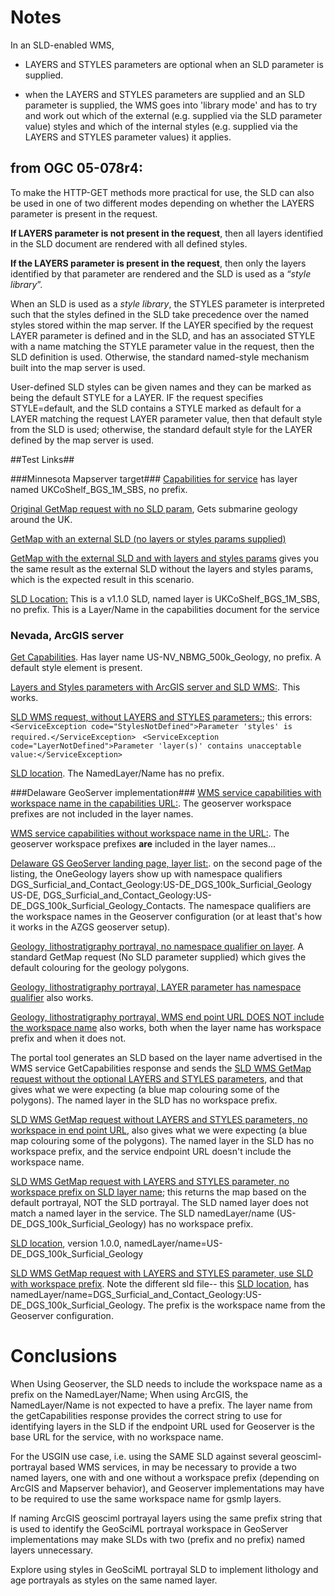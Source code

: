 # Notes #
In an SLD-enabled WMS, 

 - LAYERS and STYLES parameters are optional when an SLD parameter is supplied.

 - when the LAYERS and STYLES parameters are supplied and an SLD parameter is supplied, the WMS goes into 'library mode' and has to try and work out which of the external (e.g. supplied via the SLD parameter value) styles and which of the internal styles (e.g. supplied via the LAYERS and STYLES parameter values) it applies.
##  from OGC 05-078r4: ##
To make the HTTP-GET methods more practical for use, the SLD can also be used in
one of two different modes depending on whether the LAYERS parameter is present in
the request.

**If LAYERS parameter is not present in the request**, then all layers identified in the SLD document are
rendered with all defined styles.

**If the LAYERS parameter is present in the request**, then only the layers identified by that parameter are
rendered and the SLD is used as a “*style library*”.

When an SLD is used as a *style library*, the STYLES parameter is interpreted such that the styles defined in the SLD take precedence over the named styles stored within the map server. If the LAYER specified by the request LAYER parameter is defined and in the SLD, and has an associated STYLE with a name matching the STYLE parameter value in the request, then the SLD definition is used. Otherwise, the standard named-style mechanism built into the map server is used.

User-defined SLD styles can be given names and they can be marked as being the default STYLE for a LAYER.
IF the request specifies STYLE=default, and the SLD contains a STYLE marked as default for a LAYER matching the request LAYER parameter value, then that default style from the SLD is used; otherwise, the standard default style for the LAYER defined by the map server is used.

##Test Links##

###Minnesota Mapserver target###
[Capabilities for service](http://ogc.bgs.ac.uk/cgi-bin/BGS_Bedrock_and_Superficial_Geology/wms?REQUEST=GetCapabilities&SERVICE=WMS&VERSION=1.3.0) has layer named UKCoShelf\_BGS\_1M\_SBS, no prefix.

[Original GetMap request with no SLD param](http://ogc.bgs.ac.uk/cgi-bin/BGS_Bedrock_and_Superficial_Geology/wms?REQUEST=GetMap&SERVICE=WMS&VERSION=1.3.0&FORMAT=image/png&BGCOLOR=0xFFFFFF&TRANSPARENT=TRUE&CRS=EPSG:4326&BBOX=49.0,-10.5,61.9,3.2&WIDTH=900&HEIGHT=881&LAYERS=UKCoShelf_BGS_1M_SBS&STYLES=default&), Gets submarine geology around the UK.

[GetMap with an external SLD (no layers or styles params supplied)](http://ogc.bgs.ac.uk/cgi-bin/BGS_Bedrock_and_Superficial_Geology/wms?REQUEST=GetMap&SERVICE=WMS&VERSION=1.3.0&FORMAT=image/png&BGCOLOR=0xFFFFFF&TRANSPARENT=TRUE&CRS=EPSG:4326&BBOX=49.0,-10.5,61.9,3.2&WIDTH=900&HEIGHT=881&SLD=http%3A%2F%2Fogc.bgs.ac.uk%2Fsld%2FUKCoShelf_BGS_1M_SBS-original-mod3a.sld)

[GetMap with the external SLD and with layers and styles params](http://ogc.bgs.ac.uk/cgi-bin/BGS_Bedrock_and_Superficial_Geology/wms?REQUEST=GetMap&SERVICE=WMS&VERSION=1.3.0&FORMAT=image/png&BGCOLOR=0xFFFFFF&TRANSPARENT=TRUE&CRS=EPSG:4326&BBOX=49.0,-10.5,61.9,3.2&WIDTH=900&HEIGHT=881&SLD=http%3A%2F%2Fogc.bgs.ac.uk%2Fsld%2FUKCoShelf_BGS_1M_SBS-original-mod3a.sld&LAYERS=UKCoShelf_BGS_1M_SBS&STYLES=default&) gives you the same result as the external SLD without the layers and styles params, which is the expected result in this scenario.

[SLD Location:](http://ogc.bgs.ac.uk/sld/UKCoShelf_BGS_1M_SBS-original-mod3a.sld) This is a v1.1.0 SLD, named layer is UKCoShelf\_BGS\_1M\_SBS, no prefix.
This is a Layer/Name in the capabilities document for the service

### Nevada, ArcGIS server ###

[Get Capabilities](http://gisweb.unr.edu/arcgis/services/OneGeology/NBMG_Geology/MapServer/WMSServer?SERVICE=WMS&VERSION=1.3.0&REQUEST=GetCapabilities). Has layer name US-NV\_NBMG\_500k\_Geology, no prefix. A default style element is present.

[Layers and Styles parameters with ArcGIS server and SLD WMS:](http://gisweb.unr.edu/arcgis/services/OneGeology/NBMG_Geology/MapServer/WMSServer?SERVICE=WMS&VERSION=1.3.0&REQUEST=GetMap&BBOX=39.7,-116.2,41,-114.6&CRS=EPSG:4326&WIDTH=925&HEIGHT=802&LAYERS=US-NV_NBMG_500k_Geology&STYLES=&FORMAT=image/jpeg&DPI=96&MAP_RESOLUTION=96&FORMAT_OPTIONS=dpi:96&SLD=http%3A%2F%2Fogc.bgs.ac.uk%2Fsld%2Fnevada-example.sld&). This works.


[ SLD WMS request, without LAYERS and STYLES parameters:](http://gisweb.unr.edu/arcgis/services/OneGeology/NBMG_Geology/MapServer/WMSServer?SERVICE=WMS&VERSION=1.3.0&REQUEST=GetMap&BBOX=39.66370840865538128,-116.13087390374420238,40.95995233180237705,-114.63744574291149547&CRS=EPSG:4326&WIDTH=925&HEIGHT=802&FORMAT=image/jpeg&DPI=96&MAP_RESOLUTION=96&FORMAT_OPTIONS=dpi:96&SLD=http%3A%2F%2Fogc.bgs.ac.uk%2Fsld%2Fnevada-example.sld&); this errors:
`<ServiceException code="StylesNotDefined">Parameter 'styles' is required.</ServiceException>
`
`<ServiceException code="LayerNotDefined">Parameter 'layer(s)' contains unacceptable value:</ServiceException>
`

[SLD location](http://ogc.bgs.ac.uk/sld/nevada-example.sld). The NamedLayer/Name has no prefix.

###Delaware GeoServer implementation###
[WMS service capabilities with workspace name in the capabilities URL:](http://maps.dgs.udel.edu/geoserver/DGS_Surficial_and_Contact_Geology/wms?service=WMS&version=1.3.0&request=GetCapabilities).  The geoserver workspace prefixes are not included in the layer names.

[WMS service capabilities without workspace name in the URL:](http://maps.dgs.udel.edu/geoserver/wms?service=WMS&version=1.3.0&request=GetCapabilities). The geoserver workspace prefixes **are** included in the layer names...

[Delaware GS GeoServer landing page, layer list:](http://maps.dgs.udel.edu/geoserver/web/;jsessionid=14593A27F8946A750C80073FD1096CFD?wicket:bookmarkablePage=:org.geoserver.web.demo.MapPreviewPage). on the second page of the listing, the OneGeology layers show up with namespace qualifiers DGS\_Surficial\_and\_Contact_Geology:US-DE\_DGS\_100k\_Surficial\_Geology	US-DE,  DGS\_Surficial\_and\_Contact\_Geology:US-DE\_DGS\_100k\_Surficial\_Geology\_Contacts. The namespace qualifiers are the workspace names in the Geoserver configuration (or at least that's how it works in the AZGS geoserver setup).

[Geology, lithostratigraphy portrayal, no namespace qualifier on layer](http://maps.dgs.udel.edu/geoserver/DGS_Surficial_and_Contact_Geology/wms?service=WMS&TRANSPARENT=TRUE&version=1.3.0&request=GetMap&EXCEPTIONS=INIMAGE&FORMAT=image/png&CRS=EPSG%3A4326&BBOX=39.5,-75.8,39.85,-75.4&WIDTH=900&HEIGHT=1000&LAYERS=US-DE_DGS_100k_Surficial_Geology&STYLES=&).  A standard GetMap request (No SLD parameter supplied) which gives the default colouring for the geology polygons.

[Geology, lithostratigraphy portrayal, LAYER parameter has namespace qualifier](http://maps.dgs.udel.edu/geoserver/DGS_Surficial_and_Contact_Geology/wms?service=WMS&TRANSPARENT=TRUE&version=1.3.0&request=GetMap&EXCEPTIONS=INIMAGE&FORMAT=image/png&CRS=EPSG%3A4326&BBOX=39.5,-75.8,39.85,-75.4&WIDTH=900&HEIGHT=1000&LAYERS=DGS_Surficial_and_Contact_Geology:US-DE_DGS_100k_Surficial_Geology&STYLES=&) also works.


[Geology, lithostratigraphy portrayal, WMS end point URL DOES NOT include the workspace name](http://maps.dgs.udel.edu/geoserver/wms?service=WMS&TRANSPARENT=TRUE&version=1.3.0&request=GetMap&EXCEPTIONS=INIMAGE&FORMAT=image/png&CRS=EPSG%3A4326&BBOX=39.5,-75.8,39.85,-75.4&WIDTH=900&HEIGHT=1000&LAYERS=US-DE_DGS_100k_Surficial_Geology&STYLES=&) also works, both when the layer name has workspace prefix and when it does not.

The portal tool generates an SLD based on the layer name advertised in the WMS service GetCapabilities response and sends the [SLD WMS GetMap request without the optional LAYERS and STYLES parameters](http://maps.dgs.udel.edu/geoserver/DGS_Surficial_and_Contact_Geology/wms?service=WMS&TRANSPARENT=TRUE&version=1.3.0&request=GetMap&EXCEPTIONS=INIMAGE&FORMAT=image/png&CRS=EPSG%3A4326&BBOX=39.5,-75.8,39.85,-75.4&WIDTH=900&HEIGHT=1000&SLD=http%3A%2F%2Fogc.bgs.ac.uk%2Fsld%2Fgeoserver-style-test-no-named-style.sld&), and that gives what we were expecting (a blue map colouring some of the polygons). The named layer in the SLD has no workspace prefix.

[SLD WMS GetMap request without LAYERS and STYLES parameters, no workspace in end point URL](http://maps.dgs.udel.edu/geoserver/wms?service=WMS&TRANSPARENT=TRUE&version=1.3.0&request=GetMap&EXCEPTIONS=INIMAGE&FORMAT=image/png&CRS=EPSG%3A4326&BBOX=39.5,-75.8,39.85,-75.4&WIDTH=900&HEIGHT=1000&SLD=http%3A%2F%2Fogc.bgs.ac.uk%2Fsld%2Fgeoserver-style-test-no-named-style.sld&), also gives what we were expecting (a blue map colouring some of the polygons). The named layer in the SLD has no workspace prefix, and the service endpoint URL doesn't include the workspace name.


[SLD WMS GetMap request with LAYERS and STYLES parameter, no workspace prefix on SLD layer name](http://maps.dgs.udel.edu/geoserver/DGS_Surficial_and_Contact_Geology/wms?service=WMS&TRANSPARENT=TRUE&version=1.3.0&request=GetMap&EXCEPTIONS=INIMAGE&FORMAT=image/png&CRS=EPSG%3A4326&BBOX=39.5,-75.8,39.85,-75.4&WIDTH=900&HEIGHT=1000&SLD=http%3A%2F%2Fogc.bgs.ac.uk%2Fsld%2Fgeoserver-style-test-no-named-style.sld&LAYERS=US-DE_DGS_100k_Surficial_Geology&STYLES=&); this returns the map based on the default portrayal, NOT the SLD portrayal. The SLD named layer does not match a named layer in the service.  The SLD namedLayer/name (US-DE\_DGS\_100k\_Surficial_Geology) has no workspace prefix.

[SLD location](http://ogc.bgs.ac.uk/sld/geoserver-style-test-no-named-style.sld), version 1.0.0, namedLayer/name=US-DE\_DGS\_100k\_Surficial\_Geology

[SLD WMS GetMap request with LAYERS and STYLES parameter, use SLD with workspace prefix](http://maps.dgs.udel.edu/geoserver/DGS_Surficial_and_Contact_Geology/wms?service=WMS&TRANSPARENT=TRUE&version=1.3.0&request=GetMap&EXCEPTIONS=INIMAGE&FORMAT=image/png&CRS=EPSG%3A4326&BBOX=39.5,-75.8,39.85,-75.4&WIDTH=900&HEIGHT=1000&SLD=http%3A%2F%2Fogc.bgs.ac.uk%2Fsld%2Fgeoserver-style-test-no-named-style1.sld&layers=US-DE_DGS_100k_Surficial_Geology&). Note the different sld file-- this [SLD location](http://ogc.bgs.ac.uk/sld/geoserver-style-test-no-named-style1.sld), has namedLayer/name=DGS\_Surficial\_and\_Contact\_Geology:US-DE\_DGS\_100k\_Surficial\_Geology. The prefix is the workspace name from the Geoserver configuration.

# Conclusions #

When Using Geoserver, the SLD needs to include the workspace name as a prefix on the NamedLayer/Name; When using ArcGIS, the NamedLayer/Name is not expected to have a prefix.  The layer name from the getCapabilities response provides the correct string to use for identifying layers in the SLD if the endpoint URL used for Geoserver is the base URL for the service, with no workspace name.

For the USGIN use case, i.e. using the SAME SLD against several geosciml-portrayal based WMS services, in may be necessary to provide a two named layers, one with and one without a workspace prefix (depending on ArcGIS and Mapserver behavior), and Geoserver implementations may have to be required to use the same workspace name for gsmlp layers.

If naming ArcGIS geosciml portrayal layers using the same prefix string that is used to identify the GeoSciML portrayal workspace in GeoServer implementations may make SLDs with two (prefix and no prefix) named layers unnecessary.

Explore using styles in GeoSciML portrayal SLD to implement lithology and age portrayals as styles on the same named layer.
